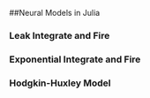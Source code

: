 ##Neural Models in Julia

### Leak Integrate and Fire 
### Exponential Integrate and Fire
### Hodgkin-Huxley Model
